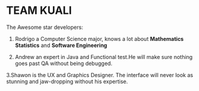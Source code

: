 
TEAM KUALI
==========


The Awesome star developers:


1. Rodrigo a Computer Science major, knows a lot about **Mathematics** **Statistics** and **Software Engineering**


2. Andrew an expert in Java and Functional test.He will make sure nothing goes past QA without being debugged.


3.Shawon is the UX and Graphics Designer. The interface will never look as stunning and jaw-dropping without his expertise.



